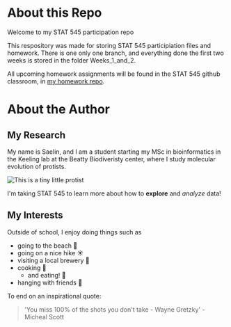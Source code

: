 # About this Repo

Welcome to my STAT 545 participation repo

This respository was made for storing STAT 545 participiation files and homework. 
There is one only one branch, and everything done the first two weeks is stored in the folder Weeks_1_and_2. 

All upcoming homework assignments will be found in the STAT 545 github classroom, in [my homework repo](https://github.com/STAT545-UBC-hw-2019-20/stat545-hw-SaelinB).


# About the Author

## My Research

My name is Saelin, and I am a student starting my MSc in bioinformatics in the Keeling lab at the Beatty Biodiveristy center, where I study molecular evolution of protists.

![This is a tiny little protist](https://danocivan.files.wordpress.com/2015/03/paramecium.jpg?w=325&h=197)

I'm taking STAT 545 to learn more about how to **explore** and *analyze* data! 

## My Interests 

Outside of school, I enjoy doing things such as

* going to the beach :ocean:
* going on a nice hike :sunny:  
* visiting a local brewery :beer:
* cooking :stew:
  + and eating! :fork_and_knife:
* hanging with friends :two_women_holding_hands:


To end on an inspirational quote: 
>'You miss 100% of the shots you don't take - Wayne Gretzky' - Micheal Scott



